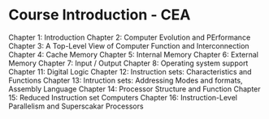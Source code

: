 # Course Introduction - CEA
Chapter 1: Introduction
Chapter 2: Computer Evolution and PErformance
Chapter 3: A Top-Level View of Computer Function and Interconnection
Chapter 4: Cache Memory
Chapter 5: Internal Memory
Chapter 6: External Memory
Chapter 7: Input / Output
Chapter 8: Operating system support
Chapter 11: Digital Logic
Chapter 12: Instruction sets: Characteristics and Functions
Chapter 13: Intruction sets: Addressing Modes and formats, Assembly Language
Chapter 14: Processor Structure and Function
Chapter 15: Reduced Instruction set Computers
Chapter 16: Instruction-Level Parallelism and Superscakar Processors
